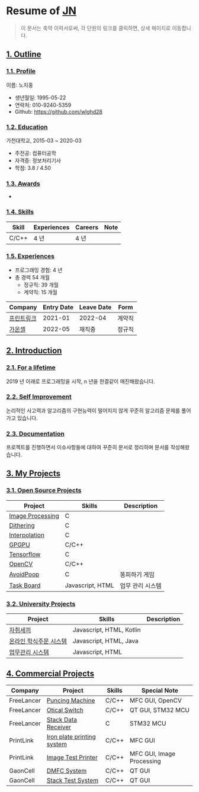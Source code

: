 # Resume of [JN](https://github.com/wlghd28)
> 이 문서는 축약 이력서로써, 각 단원의 링크를 클릭하면, 상세 페이지로 이동합니다.

## [1. Outline](https://github.com/wlghd28)
### [1.1. Profile](https://github.com/wlghd28)
이름: 노지홍

  - 생년월일: 1995-05-22
  - 연락처: 010-9240-5359
  - Github: https://github.com/wlghd28

### [1.2. Education](https://github.com/wlghd28)
가천대학교, 2015-03 ~ 2020-03

  - 주전공: 컴퓨터공학
  - 자격증: 정보처리기사
  - 학점: 3.8 / 4.50

### [1.3. Awards](https://github.com/wlghd28)
-

### [1.4. Skills](https://github.com/wlghd28)
Skill        | Experiences | Careers | Note
-------------|-------------|---------|-----------------------------------
C/C++        | 4 년        | 4 년    | 


### [1.5. Experiences](https://github.com/wlghd28)
  - 프로그래밍 경험: 4 년
  - 총 경력 54 개월
    - 정규직: 39 개월
    - 계약직: 15 개월

Company | Entry Date | Leave Date | Form
--------|------------|------------|-------
[프린트링크](https://github.com/wlghd28) | 2021-01    | 2022-04    | 계약직
[가온셀](https://github.com/wlghd28) | 2022-05 | 재직중 | 정규직


## [2. Introduction](https://github.com/wlghd28)
### [2.1. For a lifetime](https://github.com/wlghd28)
2019 년 이래로 프로그래밍을 시작, n 년을 한결같이 매진해왔습니다.

### [2.2. Self Improvement](https://github.com/wlghd28)
논리적인 사고력과 알고리즘의 구현능력이 떨어지지 않게 꾸준히 알고리즘 문제를 풀어가고 있습니다.

### [2.3. Documentation](https://github.com/wlghd28)
프로젝트를 진행하면서 이슈사항들에 대하여 꾸준히 문서로 정리하며 문서를 작성해왔습니다.

## [3. My Projects](https://github.com/wlghd28)
### [3.1. Open Source Projects](https://github.com/wlghd28)
Project            | Skills           | Description
-------------------|------------------|-----------------------------
[Image Processing](https://github.com/wlghd28) | C | 
[Dithering](https://github.com/wlghd28) | C | 
[Interpolation](https://github.com/wlghd28) | C | 
[GPGPU](https://github.com/wlghd28) | C/C++ | 
[Tensorflow](https://github.com/wlghd28) | C |
[OpenCV](https://github.com/wlghd28) | C/C++ | 
[AvoidPoop](https://github.com/wlghd28) | C | 똥피하기 게임
[Task Board](https://github.com/wlghd28) | Javascript, HTML | 업무 관리 시스템


### [3.2. University Projects](https://github.com/samchon/resume/blob/master/STORY.md#32-university-projects)
Project            | Skills           | Description
-------------------|------------------|-----------------------------
[자취세끼](STORY.md#321-hansung-timetable)  | Javascript, HTML, Kotlin             | 
[온라인 학식주문 시스템](https://github.com/wlghd28) | Javascript, HTML, Java | 
[업무관리 시스템](https://github.com/samchon/wlghd28)           | Javascript, HTML | 


## [4. Commercial Projects](https://github.com/wlghd28)
Company        | Project                | Skills              | Special Note
---------------|------------------------|---------------------|---------------------
FreeLancer     | [Puncing Machine](https://github.com/wlghd28)     | C/C++           | MFC GUI, OpenCV
FreeLancer     | [Otical Switch](https://github.com/wlghd28)     | C/C++           | QT GUI, STM32 MCU
FreeLancer     | [Stack Data Receiver](https://github.com/wlghd28)     | C           | STM32 MCU
PrintLink      | [Iron plate printing system](https://github.com/wlghd28)     | C/C++           | MFC GUI
PrintLink      | [Image Test Printer](https://github.com/wlghd28)   | C/C++                 | MFC GUI, Image Processing
GaonCell       | [DMFC System](https://github.com/wlghd28) | C/C++                 | QT GUI
GaonCell       | [Stack Test System](https://github.com/wlghd28)         | C/C++     | QT GUI


